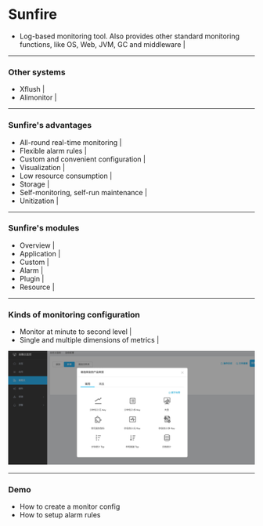# Sunfire

- Log-based monitoring tool. Also provides other standard monitoring functions, like OS, Web, JVM, GC and middleware |

---

### Other systems

- Xflush |
- Alimonitor |

---

### Sunfire's advantages

- All-round real-time monitoring |
- Flexible alarm rules |
- Custom and convenient configuration |
- Visualization |
- Low resource consumption |
- Storage |
- Self-monitoring, self-run maintenance |
- Unitization |
	
---

### Sunfire's modules

- Overview |
- Application |
- Custom |
- Alarm |
- Plugin |
- Resource |

---

### Kinds of monitoring configuration

- Monitor at minute to second level |
- Single and multiple dimensions of metrics |

![Flux Explained](images/a.png)

---

### Demo

- How to create a monitor config
- How to setup alarm rules
